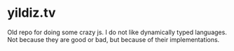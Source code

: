 # yildiz.tv
Old repo for doing some crazy js.
I do not like dynamically typed languages. Not because they are good or bad, but because of their implementations.
